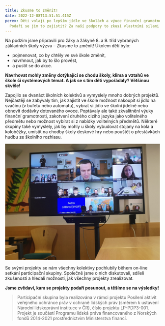 ```yaml
---
title: Zkusme to změnit!
date: 2022-12-08T13:51:51.415Z
perex: Děti volají po lepším jídle ve školách a výuce finanční gramotnosti.
  Podaří se jim to zajistit? Za naší podpory to zkusí vlastními silami!
---
```

Na podzim jsme připravili pro žáky a žákyně 8. a 9. tříd vybraných základních školy výzvu – Zkusme to změnit! Úkolem dětí bylo:

* pojmenovat, co by chtěly ve své škole změnit, 
* navrhnout, jak by to šlo provést, 
* a pustit se do akce. 

**Navrhovat mohly změny dotýkající se chodu školy, klima a vztahů ve škole či systémových témat. A jak se s tím děti vypořádaly? Většinou skvěle!**

Zapojilo se dvanáct školních kolektivů a vymyslely mnoho dobrých projektů. Nejčastěji se zabývaly tím, jak zajistit ve škole možnost nakoupit si jídlo na svačinu (v bufetu nebo automatu), vybrat si jídlo ve školní jídelně nebo obnovit dodávky dotovaného ovoce. Poptávaly ale také zkvalitnění výuky finanční gramotnosti, zakotvení druhého cizího jazyka jako volitelného předmětu nebo možnost vybírat si z nabídky volitelných předmětů. Některé skupiny také vymyslely, jak by mohly u školy vybudovat stojany na kola a koloběžky, umístit na chodby školy deskové hry nebo pouštět o přestávkách hudbu ze školního rozhlasu.

![Na fotografii je zachycena obrazovka s účastníky online setkání. Na největším políčku dělené obrazovky je zástupce ombudsmana Vít Alexander Schorm. ](img_20221201_103101.jpg "První participační skupina probíhala on-line, a to ve dvou termínech. O projektech diskutovali s dětskými kolektivy nový zástupce ombudsmana Vít Alexander Schorm a právničky naší kanceláře. ")

Se svými projekty se nám všechny kolektivy pochlubily během on-line setkání participační skupiny. Společně jsme o nich diskutovali, sdíleli zkušenosti a hledali možnosti, jak všechny projekty zrealizovat. 

**Jsme zvědaví, kam se projekty podaří posunout, a těšíme se na výsledky!**

> Participační skupina byla realizována v rámci projektu Posílení aktivit veřejného ochránce práv v ochraně lidských práv (směrem k ustavení Národní lidskoprávní instituce v ČR), číslo projektu LP-PDP3-001. Projekt je součástí Programu lidská práva financovaného z Norských fondů 2014-2021 prostřednictvím Ministerstva financí.